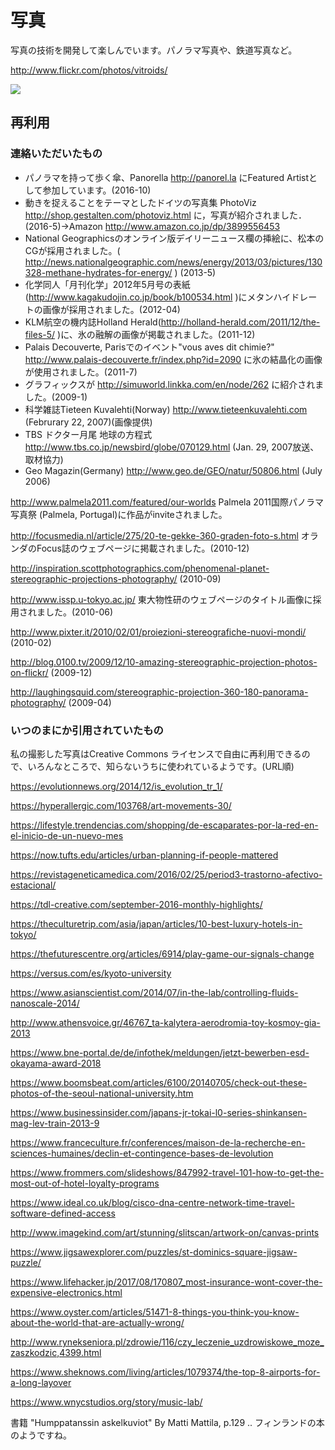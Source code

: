 # 写真

写真の技術を開発して楽しんでいます。パノラマ写真や、鉄道写真など。

http://www.flickr.com/photos/vitroids/

![](https://farm1.staticflickr.com/925/41421686170_cac9793d26_z_d.jpg)



## 再利用

### 連絡いただいたもの


* パノラマを持って歩く傘、Panorella http://panorel.la にFeatured Artistとして参加しています。(2016-10)
* 動きを捉えることをテーマとしたドイツの写真集 PhotoViz http://shop.gestalten.com/photoviz.html に，写真が紹介されました．(2016-5)→Amazon http://www.amazon.co.jp/dp/3899556453
* National Geographicsのオンライン版デイリーニュース欄の挿絵に、松本のCGが採用されました。( http://news.nationalgeographic.com/news/energy/2013/03/pictures/130328-methane-hydrates-for-energy/ ) (2013-5)
* 化学同人「月刊化学」2012年5月号の表紙(http://www.kagakudojin.co.jp/book/b100534.html )にメタンハイドレートの画像が採用されました。(2012-04)
* KLM航空の機内誌Holland Herald(http://holland-herald.com/2011/12/the-files-5/ )に、氷の融解の画像が掲載されました。(2011-12) 
* Palais Decouverte, Parisでのイベント"vous aves dit chimie?" http://www.palais-decouverte.fr/index.php?id=2090 に氷の結晶化の画像が使用されました。(2011-7)
* グラフィックスが http://simuworld.linkka.com/en/node/262 に紹介されました。(2009-1)
* 科学雑誌Tieteen Kuvalehti(Norway) http://www.tieteenkuvalehti.com (Februrary 22, 2007)(画像提供)
* TBS ドクター月尾 地球の方程式 http://www.tbs.co.jp/newsbird/globe/070129.html (Jan. 29, 2007放送、取材協力)
* Geo Magazin(Germany) http://www.geo.de/GEO/natur/50806.html (July 2006)

http://www.palmela2011.com/featured/our-worlds Palmela 2011国際パノラマ写真祭 (Palmela, Portugal)に作品がinviteされました。

http://focusmedia.nl/article/275/20-te-gekke-360-graden-foto-s.html オランダのFocus誌のウェブページに掲載されました。(2010-12)

http://inspiration.scottphotographics.com/phenomenal-planet-stereographic-projections-photography/ (2010-09)

http://www.issp.u-tokyo.ac.jp/ 東大物性研のウェブページのタイトル画像に採用されました。(2010-06)

http://www.pixter.it/2010/02/01/proiezioni-stereografiche-nuovi-mondi/ (2010-02)

http://blog.0100.tv/2009/12/10-amazing-stereographic-projection-photos-on-flickr/ (2009-12)

http://laughingsquid.com/stereographic-projection-360-180-panorama-photography/ (2009-04)



### いつのまにか引用されていたもの

私の撮影した写真はCreative Commons ライセンスで自由に再利用できるので、いろんなところで、知らないうちに使われているようです。(URL順)

https://evolutionnews.org/2014/12/is_evolution_tr_1/

https://hyperallergic.com/103768/art-movements-30/

https://lifestyle.trendencias.com/shopping/de-escaparates-por-la-red-en-el-inicio-de-un-nuevo-mes

https://now.tufts.edu/articles/urban-planning-if-people-mattered

https://revistageneticamedica.com/2016/02/25/period3-trastorno-afectivo-estacional/

https://tdl-creative.com/september-2016-monthly-highlights/

https://theculturetrip.com/asia/japan/articles/10-best-luxury-hotels-in-tokyo/

https://thefuturescentre.org/articles/6914/play-game-our-signals-change

https://versus.com/es/kyoto-university

https://www.asianscientist.com/2014/07/in-the-lab/controlling-fluids-nanoscale-2014/

http://www.athensvoice.gr/46767_ta-kalytera-aerodromia-toy-kosmoy-gia-2013

https://www.bne-portal.de/de/infothek/meldungen/jetzt-bewerben-esd-okayama-award-2018

https://www.boomsbeat.com/articles/6100/20140705/check-out-these-photos-of-the-seoul-national-university.htm

https://www.businessinsider.com/japans-jr-tokai-l0-series-shinkansen-mag-lev-train-2013-9

https://www.franceculture.fr/conferences/maison-de-la-recherche-en-sciences-humaines/declin-et-contingence-bases-de-levolution

https://www.frommers.com/slideshows/847992-travel-101-how-to-get-the-most-out-of-hotel-loyalty-programs

https://www.ideal.co.uk/blog/cisco-dna-centre-network-time-travel-software-defined-access

http://www.imagekind.com/art/stunning/slitscan/artwork-on/canvas-prints

https://www.jigsawexplorer.com/puzzles/st-dominics-square-jigsaw-puzzle/

https://www.lifehacker.jp/2017/08/170807_most-insurance-wont-cover-the-expensive-electronics.html

https://www.oyster.com/articles/51471-8-things-you-think-you-know-about-the-world-that-are-actually-wrong/

http://www.rynekseniora.pl/zdrowie/116/czy_leczenie_uzdrowiskowe_moze_zaszkodzic,4399.html

https://www.sheknows.com/living/articles/1079374/the-top-8-airports-for-a-long-layover

https://www.wnycstudios.org/story/music-lab/

書籍 "Humppatanssin askelkuviot" By Matti Mattila, p.129 .. フィンランドの本のようですね。







